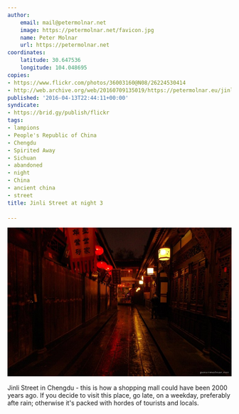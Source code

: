 ```yaml
---
author:
    email: mail@petermolnar.net
    image: https://petermolnar.net/favicon.jpg
    name: Peter Molnar
    url: https://petermolnar.net
coordinates:
    latitude: 30.647536
    longitude: 104.048695
copies:
- https://www.flickr.com/photos/36003160@N08/26224530414
- http://web.archive.org/web/20160709135019/https://petermolnar.eu/jinli-street-at-night-3/
published: '2016-04-13T22:44:11+00:00'
syndicate:
- https://brid.gy/publish/flickr
tags:
- lampions
- People's Republic of China
- Chengdu
- Spirited Away
- Sichuan
- abandoned
- night
- China
- ancient china
- street
title: Jinli Street at night 3

---
```


![](jinli-street-at-night-3.jpg)

Jinli Street in Chengdu - this is how a shopping mall could have been
2000 years ago. If you decide to visit this place, go late, on a
weekday, preferably afte rain; otherwise it's packed with hordes of
tourists and locals.
